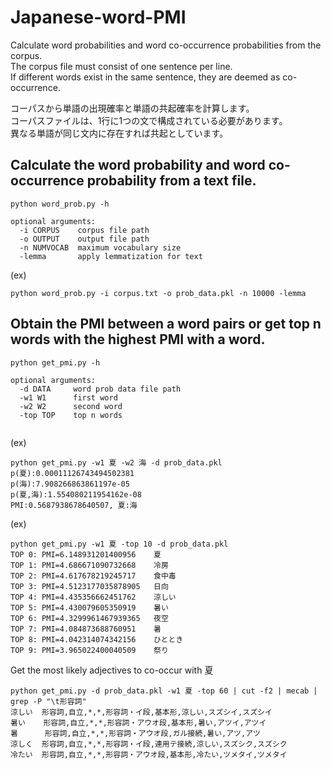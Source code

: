 # Japanese-word-PMI

Calculate word probabilities and word co-occurrence probabilities from the corpus.  
The corpus file must consist of one sentence per line.  
If different words exist in the same sentence, they are deemed as co-occurrence.  

コーパスから単語の出現確率と単語の共起確率を計算します。  
コーパスファイルは、1行に1つの文で構成されている必要があります。  
異なる単語が同じ文内に存在すれば共起としています。



## Calculate the word probability and word co-occurrence probability from a text file.

```
python word_prob.py -h

optional arguments:
  -i CORPUS    corpus file path                             
  -o OUTPUT    output file path                         
  -n NUMVOCAB  maximum vocabulary size               
  -lemma       apply lemmatization for text
```

(ex)
```
python word_prob.py -i corpus.txt -o prob_data.pkl -n 10000 -lemma
```

## Obtain the PMI between a word pairs or get top n words with the highest PMI with a word.

```
python get_pmi.py -h

optional arguments:
  -d DATA     word prob data file path                                
  -w1 W1      first word                                 
  -w2 W2      second word                              
  -top TOP    top n words 
  
```

(ex)
```
python get_pmi.py -w1 夏 -w2 海 -d prob_data.pkl
p(夏):0.00011126743494502381  
p(海):7.908266863861197e-05  
p(夏,海):1.554080211954162e-08  
PMI:0.5687938678640507, 夏:海
```

(ex)
```
python get_pmi.py -w1 夏 -top 10 -d prob_data.pkl
TOP 0: PMI=6.148931201400956    夏  
TOP 1: PMI=4.686671090732668    冷房  
TOP 2: PMI=4.617678219245717    食中毒  
TOP 3: PMI=4.5123177035878905   日向  
TOP 4: PMI=4.435356662451762    涼しい  
TOP 5: PMI=4.430079605350919    暑い  
TOP 6: PMI=4.3299961467939365   夜空  
TOP 7: PMI=4.084873688760951    暑  
TOP 8: PMI=4.042314074342156    ひととき  
TOP 9: PMI=3.965022400040509    祭り  
```

Get the most likely adjectives to co-occur with 夏 
```
python get_pmi.py -d prob_data.pkl -w1 夏 -top 60 | cut -f2 | mecab | grep -P "\t形容詞"
涼しい  形容詞,自立,*,*,形容詞・イ段,基本形,涼しい,スズシイ,スズシイ  
暑い    形容詞,自立,*,*,形容詞・アウオ段,基本形,暑い,アツイ,アツイ 
暑      形容詞,自立,*,*,形容詞・アウオ段,ガル接続,暑い,アツ,アツ  
涼しく  形容詞,自立,*,*,形容詞・イ段,連用テ接続,涼しい,スズシク,スズシク  
冷たい  形容詞,自立,*,*,形容詞・アウオ段,基本形,冷たい,ツメタイ,ツメタイ  
```
